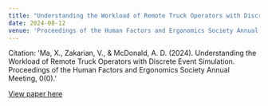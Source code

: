```yaml
---
title: "Understanding the Workload of Remote Truck Operators with Discrete Event Simulation"
date: 2024-08-12
venue: 'Proceedings of the Human Factors and Ergonomics Society Annual Meeting'
---
```

Citation: 'Ma, X., Zakarian, V., & McDonald, A. D. (2024). Understanding the Workload of Remote Truck Operators with Discrete Event Simulation. Proceedings of the Human Factors and Ergonomics Society Annual Meeting, 0(0).'

[View paper here](https://doi.org/10.1177/10711813241262989)
